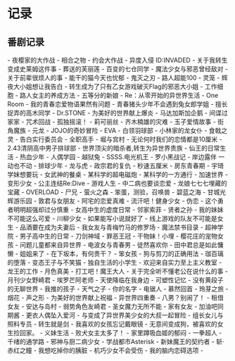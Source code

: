 # 记录
## 番剧记录
 <Badge type="tip" text="不包括多季，番外，剧场版（仅记录一次）" />
- 夜樱家的大作战
- 相合之物
- 约会大作战
- 异度入侵 ID:INVADED
- 关于我转生变成史莱姆这件事
- 葬送的芙丽莲
- 百变的七仓同学
- 魔法少女与邪恶曾经敌对
- 关于前辈很烦人的事
- 能干的猫今天也忧郁
- 鬼灭之刃
- 路人超能100
- 灵笼
- 辉夜大小姐想让我告白
- 转生成为了只有乙女游戏破灭Flag的邪恶大小姐
- 工作细胞
- 路人女主的养成方法
- 五等分的新娘
- Re：从零开始的异世界生活
- One Room
- 我的青春恋爱物语果然有问题
- 青春猪头少年不会遇到兔女郎学姐
- 擅长捉弄的高木同学
- Dr.STONE
- 为美好的世界献上爆炎
- 马达加斯加企鹅
- 间谍过家家
- 咒术回战
- 孤独摇滚！
- 莉可丽丝
- 齐木楠雄的灾难
- 玉子爱情故事
- 街角魔族
- 元龙
- JOJO的奇妙冒险
- EVA
- 白领羽球部
- 小林家的龙女仆
- 食戟之灵
- 告白实行委员会
- 全职高手
- 堀与宫村
- 无论何时我们的恋情都是10厘米
- 2.43清阴高中男子排球部
- 世界顶尖的暗杀者,转生为异世界贵族 
- 仙王的日常生活
- 热血少年
- 人偶学园
- 越狱兔
- SSSS.电光机王
- 罗小黑战记
- 岸边露伴 一动也不动
- 排球少年
- 龙与虎
- 政宗君的复仇
- 秒速五厘米
- 房东青春期
- 宇琦学妹想要玩
- 女武神的餐桌
- 某科学的超电磁炮
- 某科学的一方通行
- 加速世界
- 变形少女
- 公主连结Re:Dive
- 游戏人生
- 中二病也要谈恋爱
- 龙娘七七七埋藏的宝藏
- OVERLOAD
- 尸兄
- 萤火之森
- 笨蛋，测验，召唤兽
- 碧蓝之海
- 甘城光辉游乐园
- 敦君与女朋友
- 阿宅的恋爱真难
- 流汗吧！健身少女
- 伪恋
- 这个勇者明明超强却过分慎重
- 女高中生的虚度日常
- 邻家索菲
- 贤者之孙
- 我的妹妹不可能这么可爱
- 川柳少女
- 如果能写小说就好了
- 线上游戏的队友不可能是女生
- 品酒要在成为夫妻后
- 我女友与青梅竹马的修罗场
- 魔法禁书目录
- 超神学院
- 男子高中生的日常
- 刀剑神域
- 罪恶王冠
- 干物妹！小埋
- 樱花庄的宠物女孩
- 问题儿童都来自异世界
- 电波女与青春男
- 徒然喜欢你
- 田中君总是如此慵懒
- 姐姐来了
- 在下坂本，有何贵干？
- 笨女孩
- 狗与剪刀的正确用法
- 珈百璃的堕落
- 变态王子与不笑猫
- 独自生活的小学生
- 欢迎来自实力至上主义教室
- 龙王的工作
- 月色真美
- 打工吧！魔王大人
- 关于完全听不懂老公在说什么的事
- 月刊少女野崎君
- 埃罗芒阿老师
- 天使降临在我身边
- 可塑性记忆
- 没有黄段子的无聊世界
- 我推的孩子
- 天气之子
- 你的名字
- 电锯人
- 慕然回首
- 玲芽之旅
- 烟花
- 声之形
- 为美好的世界献上祝福
- 异世界四重奏
- 八男？别闹了！
- 租借女友
- 安达与岛村
- 弱势角色友崎君
- 圣女魔力无所不能
- 家有女友
- 加油吧同期酱
- 更衣人偶坠入爱河
- 与变成了异世界美少女的大叔一起冒险
- 组长女儿与照料专员
- 转生就是剑
- 我喜欢的女孩忘记戴眼镜
- 无意间变成狗，被喜欢的女生捡回家。
- 义妹生活
- 败犬女主太多了！
- 家里蹲吸血姬的郁闷
- 一拳超人
- 千绪的通学路
- 邪神与厨二病少女
- 学战都市Asterisk
- 新妹魔王的契约者
- 斩·赤红之瞳
- 我想吃掉你的胰脏
- 机巧少女不会受伤
- 我的脑内恋碍选项
- 